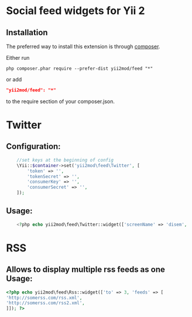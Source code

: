 Social feed widgets for Yii 2
=========

Installation   
------------

The preferred way to install this extension is through [composer](http://getcomposer.org/download/).

Either run

```
php composer.phar require --prefer-dist yii2mod/feed "*"
```

or add

```json
"yii2mod/feed": "*"
```

to the require section of your composer.json.

Twitter 
=================
Configuration:
-----------------

```php
    //set keys at the beginning of config
    \Yii::$container->set('yii2mod\feed\Twitter', [
        'token' => '',
        'tokenSecret' => '',
        'consumerKey' => '',
        'consumerSecret' => '',
    ]);

```

Usage:
----------------
```php
    <?php echo yii2mod\feed\Twitter::widget(['screenName' => 'disem', 'postsCount' => 3]); ?>
```

RSS
=================
Allows to display multiple rss feeds as one
Usage:
----------------
```php
<?php echo yii2mod\feed\Rss::widget(['to' => 3, 'feeds' => [
'http://somerss.com/rss.xml',
'http://somerss.com/rss2.xml',
]]); ?>
```